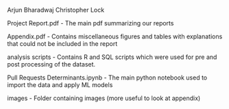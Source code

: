 Arjun Bharadwaj
Christopher Lock

Project Report.pdf - The main pdf summarizing our reports

Appendix.pdf - Contains miscellaneous figures and tables with explanations that could not be included in the report

analysis scripts - Contains R and SQL scripts which were used for pre and post processing of the dataset.

Pull Requests Determinants.ipynb - The main python notebook used to import the data and apply ML models

images - Folder containing images (more useful to look at appendix)
